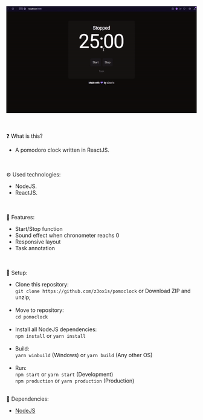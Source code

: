 <img src="./images/screenshot.gif" width="600">

<br><br>
❓ What is this?
- A pomodoro clock written in ReactJS.

<br><br>
⚙️ Used technologies:
- NodeJS.
- ReactJS.

<br><br>
📌 Features:
- Start/Stop function
- Sound effect when chronometer reachs 0
- Responsive layout
- Task annotation

<br><br>
🔧 Setup:
- Clone this repository:<br>
`git clone https://github.com/z3ox1s/pomoclock` or Download ZIP and unzip;<br><br>
- Move to repository:<br>
`cd pomoclock`<br><br>
- Install all NodeJS dependencies:<br>
`npm install` or `yarn install`<br><br>
- Build:<br>
`yarn winbuild` (Windows) or `yarn build` (Any other OS)<br><br>
- Run:<br>
`npm start` or `yarn start` (Development)<br>
`npm production` or `yarn production` (Production)<br><br>

📖 Dependencies:
- <a href="https://nodejs.org">NodeJS</a>
